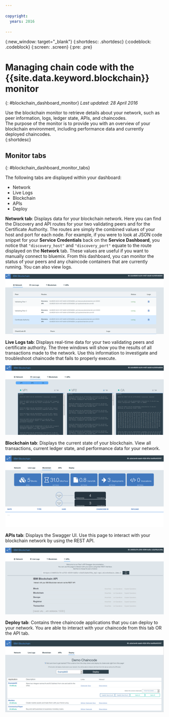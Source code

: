 ```yaml
---

copyright:
  years: 2016

---
```


{:new_window: target="_blank"}
{:shortdesc: .shortdesc}
{:codeblock: .codeblock}
{:screen: .screen}
{:pre: .pre}

# Managing chain code with the {{site.data.keyword.blockchain}} monitor
{: #blockchain_dashboard_monitor}
*Last updated: 28 April 2016*

Use the blockchain monitor to retrieve details about your network, such as peer information, logs, ledger state, APIs, and chaincodes.  
The purpose of the monitor is to provide you with an overview of your blockchain environment, 
including performance data and currently deployed chaincodes.  
{:shortdesc}

## Monitor tabs
{: #blockchain_dashboard_monitor_tabs}

The following tabs are displayed within your dashboard:
  - Network
  - Live Logs
  - Blockchain
  - APIs
  - Deploy

**Network tab**: Displays data for your blockchain network.  Here you can find the Discovery and API routes for your two validating peers and for the Certificate Authority.   The routes are simply the combined values of your host and port for each node.  For example, if you were to look at JSON code snippet for your **Service Credentials** back on the **Service Dashboard**, you notice that `"discovery_host"` and `"discovery_port"` equate to the route displayed on the **Network** tab.  These values are useful if you want to manually connect to bluemix.  From this dashboard, you can monitor the status of your peers and any chaincode containers that are currently running.  You can also view logs.  

![](images/dashboard_network.PNG)

**Live Logs tab**:  Displays real-time data for your two validating peers and certificate authority.  The three windows will show you the results of all transactions made to the network.  Use this information to investigate and troubleshoot chaincode that fails to properly execute.

![](images/dashboard_logs.PNG)
    
**Blockchain tab**: Displays the current state of your blockchain.  View all transactions, current ledger state, and performance data for your network.  

![](images/dashboard_blockchain.PNG)
    
**APIs tab**:  Displays the Swagger UI.  Use this page to interact with your blockchain network by using the REST API.  

![](images/dashboard_swagger.PNG)

**Deploy tab**:  Contains three chaincode applications that you can deploy to your network.  You are able to interact with your chaincode from this tab OR the API tab.  

![](images/dashboard_deploy.PNG)
